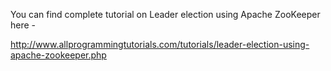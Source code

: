 You can find complete tutorial on Leader election using Apache ZooKeeper here - 

http://www.allprogrammingtutorials.com/tutorials/leader-election-using-apache-zookeeper.php
